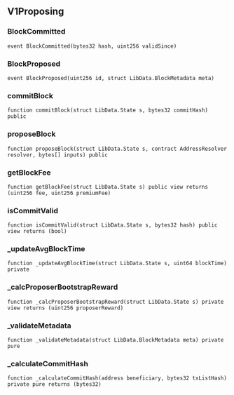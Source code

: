 ## V1Proposing

### BlockCommitted

```solidity
event BlockCommitted(bytes32 hash, uint256 validSince)
```

### BlockProposed

```solidity
event BlockProposed(uint256 id, struct LibData.BlockMetadata meta)
```

### commitBlock

```solidity
function commitBlock(struct LibData.State s, bytes32 commitHash) public
```

### proposeBlock

```solidity
function proposeBlock(struct LibData.State s, contract AddressResolver resolver, bytes[] inputs) public
```

### getBlockFee

```solidity
function getBlockFee(struct LibData.State s) public view returns (uint256 fee, uint256 premiumFee)
```

### isCommitValid

```solidity
function isCommitValid(struct LibData.State s, bytes32 hash) public view returns (bool)
```

### \_updateAvgBlockTime

```solidity
function _updateAvgBlockTime(struct LibData.State s, uint64 blockTime) private
```

### \_calcProposerBootstrapReward

```solidity
function _calcProposerBootstrapReward(struct LibData.State s) private view returns (uint256 proposerReward)
```

### \_validateMetadata

```solidity
function _validateMetadata(struct LibData.BlockMetadata meta) private pure
```

### \_calculateCommitHash

```solidity
function _calculateCommitHash(address beneficiary, bytes32 txListHash) private pure returns (bytes32)
```
